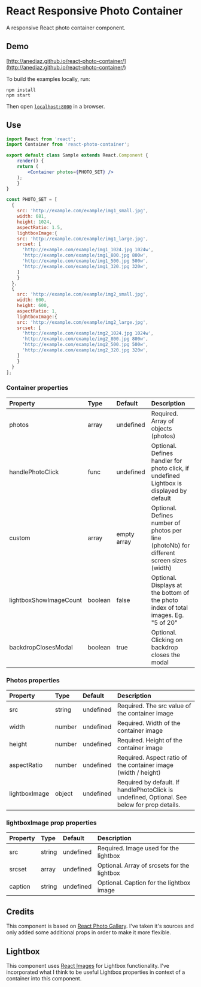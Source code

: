 # React Responsive Photo Container
A responsive React photo container component.

## Demo

[http://anediaz.github.io/react-photo-container/](http://anediaz.github.io/react-photo-container/)

To build the examples locally, run:

```
npm install
npm start
```

Then open [`localhost:8000`](http://localhost:8000) in a browser.

## Use

```jsx
import React from 'react';
import Container from 'react-photo-container';

export default class Sample extends React.Component {
    render() {
	return (
	    <Container photos={PHOTO_SET} />
	);
    }
}

const PHOTO_SET = [
  {
    src: 'http://example.com/example/img1_small.jpg',
    width: 681,
    height: 1024,
    aspectRatio: 1.5,
    lightboxImage:{
	src: 'http://example.com/example/img1_large.jpg',
	srcset: [
	  'http://example.com/example/img1_1024.jpg 1024w',
	  'http://example.com/example/img1_800.jpg 800w',
	  'http://example.com/example/img1_500.jpg 500w',
	  'http://example.com/example/img1_320.jpg 320w',
	]
    }
  },
  {
    src: 'http://example.com/example/img2_small.jpg',
    width: 600,
    height: 600,
    aspectRatio: 1,
    lightboxImage:{
	src: 'http://example.com/example/img2_large.jpg',
	srcset: [
	  'http://example.com/example/img2_1024.jpg 1024w',
	  'http://example.com/example/img2_800.jpg 800w',
	  'http://example.com/example/img2_500.jpg 500w',
	  'http://example.com/example/img2_320.jpg 320w',
	]
    }
  }
];

```

### Container properties

Property        |       Type            |       Default         |       Description
:-----------------------|:--------------|:--------------|:--------------------------------
photos | array  | undefined  | Required. Array of objects (photos)
handlePhotoClick | func  | undefined  | Optional. Defines handler for photo click, if undefined Lightbox is displayed by default
custom | array  | empty array  | Optional. Defines number of photos per line (photoNb) for different screen sizes (width)
lightboxShowImageCount | boolean | false | Optional.  Displays at the bottom of the photo index of total images. Eg. "5 of 20"
backdropClosesModal | boolean | true | Optional. Clicking on backdrop closes the modal

### Photos properties

Property        |       Type            |       Default         |       Description
:-----------------------|:--------------|:--------------|:--------------------------------
src     |       string    |       undefined    |       Required. The src value of the container image
width | number  | undefined  | Required. Width of the container image
height  | number  | undefined | Required. Height of the container image
aspectRatio | number | undefined | Required. Aspect ratio of the container image (width / height)
lightboxImage | object | undefined | Required by default.  If handlePhotoClick is undefined, Optional. See below for prop details.

### lightboxImage prop properties

Property        |       Type            |       Default         |       Description
:-----------------------|:--------------|:--------------|:--------------------------------
src     |       string    |       undefined    |       Required. Image used for the lightbox
srcset     |       array    |       undefined    |       Optional.  Array of srcsets for the lightbox
caption     |       string    |       undefined    |       Optional.  Caption for the lightbox image

## Credits

This component is based on [React Photo Gallery](https://github.com/neptunian/react-photo-gallery/). I've taken it's sources and only added some additional props in order to make it more flexible.


## Lightbox
This component uses [React Images](https://github.com/jossmac/react-images) for Lightbox functionality.  I've incorporated what I think to be useful Lightbox properties in context of a container into this component.
